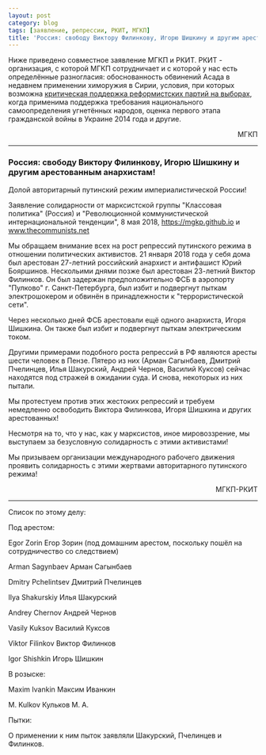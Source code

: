 ```yaml
---
layout: post
category: blog
tags: [заявление, репрессии, РКИТ, МГКП]
title: 'Россия: свободу Виктору Филинкову, Игорю Шишкину и другим арестованным анархистам!'
---
```


Ниже приведено совместное заявление МГКП и РКИТ. РКИТ - организация, с которой МГКП сотрудничает и с которой у нас есть определённые разногласия: обоснованность обвинений Асада в недавнем применении химоружия в Сирии, условия, при которых возможна [критическая поддержка реформистских партий на выборах](https://mgkp.github.io/blog/2018/03/16/elections), когда применима поддержка требования национального самоопределения угнетённых народов, оценка первого этапа гражданской войны в Украине 2014 года и другие.

<p style="text-align: right;">МГКП</p>

<hr/>

### Россия: свободу Виктору Филинкову, Игорю Шишкину и другим арестованным анархистам!

Долой авторитарный путинский режим империалистической России!

Заявление солидарности от марксистской группы "Классовая политика" (Россия) и "Революционной коммунистической интернациональной тенденции", 8 мая 2018, https://mgkp.github.io и www.thecommunists.net

Мы обращаем внимание всех на рост репрессий путинского режима в отношении политических активистов. 21 января 2018 года у себя дома был арестован 27-летний российский анархист и антифашист Юрий Бояршинов. Нескольими днями позже был арестован 23-летний Виктор Филинков. Он был задержан предположительно ФСБ в аэропорту "Пулково" г. Санкт-Петербурга, был избит и подвергнут пыткам электрошокером и обвинён в принадлежности к "террористической сети".

Через несколько дней ФСБ арестовали ещё одного анархиста, Игоря Шишкина. Он также был избит и подвергнут пыткам электрическим током.

Другими примерами подобного роста репрессий в РФ являются аресты шести человек в Пензе. Пятеро из них (Арман Сагынбаев, Дмитрий Пчелинцев, Илья Шакурский, Андрей Чернов, Василий Куксов) сейчас находятся под стражей в ожидании суда. И снова, некоторых из них пытали.

Мы протестуем против этих жестоких репрессий и требуем немедленно освободить Виктора Филинкова, Игоря Шишкина и других арестованных!

Несмотря на то, что у нас, как у марксистов, иное мировоззрение, мы выступаем за безусловную солидарность с этими активистами!

Мы призываем организации международного рабочего движения проявить солидарность с этими жертвами авторитарного путинского режима!

<p style="text-align: right;">МГКП-РКИТ</p>

<hr/>

Список по этому делу:

Под арестом:

Egor Zorin Егор Зорин (под домашним арестом, поскольку пошёл на сотрудничество со следствием)

Arman Sagynbaev Арман Сагынбаев

Dmitry Pchelintsev Дмитрий Пчелинцев

Ilya Shakurskiy Илья Шакурский

Andrey Chernov Андрей Чернов

Vasily Kuksov Василий Куксов

Viktor Filinkov Виктор Филинков

Igor Shishkin Игорь Шишкин

В розыске:

Maxim Ivankin Максим Иванкин

M. Kulkov Кульков М. А.

Пытки:

О применении к ним пыток заявляли Шакурский, Пчелинцев и Филинков.